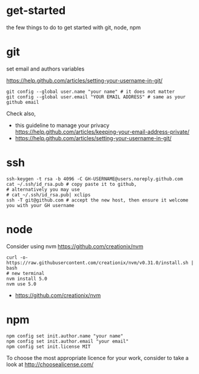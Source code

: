 # get-started
the few things to do to get started with git, node, npm

# git

set email and authors variables

https://help.github.com/articles/setting-your-username-in-git/

```
git config --global user.name "your name" # it does not matter
git config --global user.email "YOUR EMAIL ADDRESS" # same as your github email
```

Check also,
- this guideline to manage your privacy https://help.github.com/articles/keeping-your-email-address-private/
- https://help.github.com/articles/setting-your-username-in-git/

# ssh

```
ssh-keygen -t rsa -b 4096 -C GH-USERNAME@users.noreply.github.com
cat ~/.ssh/id_rsa.pub # copy paste it to github, 
# alternatively you may use 
# cat ~/.ssh/id_rsa.pub| xclips
ssh -T git@github.com # accept the new host, then ensure it welcome you with your GH username
```

# node

Consider using nvm https://github.com/creationix/nvm

```
curl -o- https://raw.githubusercontent.com/creationix/nvm/v0.31.0/install.sh | bash
# new terminal
nvm install 5.0
nvm use 5.0
```

- https://github.com/creationix/nvm

# npm

```
npm config set init.author.name "your name"
npm config set init.author.email "your email"
npm config set init.license MIT
```

To choose the most appropriate licence for your work, consider to take a look at http://choosealicense.com/
